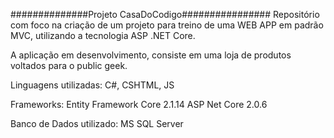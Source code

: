 ##############Projeto CasaDoCodigo################
Repositório com foco na criação de um projeto para treino de uma WEB APP em padrão MVC, utilizando a tecnologia ASP .NET Core.

A aplicação em desenvolvimento, consiste em uma loja de produtos voltados para o public geek.

Linguagens utilizadas:
C#, CSHTML, JS

Frameworks:
Entity Framework Core 2.1.14
ASP Net Core 2.0.6

Banco de Dados utilizado:
MS SQL Server
